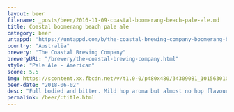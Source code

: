 ```yaml
---
layout: beer
filename: _posts/beer/2016-11-09-coastal-boomerang-beach-pale-ale.md
title: Coastal boomerang beach pale ale
category: beer
untappd: "https://untappd.com/b/the-coastal-brewing-company-boomerang-beach-pale-ale/2137635"
country: "Australia"
brewery: "The Coastal Brewing Company"
breweryURL: "/brewery/the-coastal-brewing-company.html"
style: "Pale Ale - American"
score: 5.5
img: https://scontent.xx.fbcdn.net/v/t1.0-0/p480x480/34309081_10156301082123745_741843433018097664_n.jpg?_nc_cat=101&_nc_ht=scontent.xx&oh=04579b9a81e93220a53fa2d2a9139b39&oe=5C3F7112
beer-date: "2018-06-02"
desc: "Full bodied and bitter. Mild hop aroma but almost no hop flavours"
permalink: /beer/:title.html
---
```

